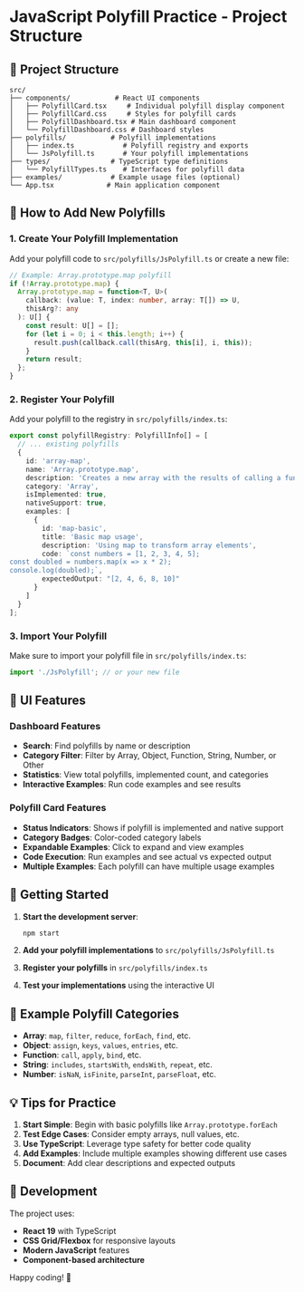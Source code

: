 # JavaScript Polyfill Practice - Project Structure

## 📁 Project Structure

```
src/
├── components/           # React UI components
│   ├── PolyfillCard.tsx     # Individual polyfill display component
│   ├── PolyfillCard.css     # Styles for polyfill cards
│   ├── PolyfillDashboard.tsx # Main dashboard component
│   └── PolyfillDashboard.css # Dashboard styles
├── polyfills/           # Polyfill implementations
│   ├── index.ts            # Polyfill registry and exports
│   └── JsPolyfill.ts       # Your polyfill implementations
├── types/               # TypeScript type definitions
│   └── PolyfillTypes.ts    # Interfaces for polyfill data
├── examples/            # Example usage files (optional)
└── App.tsx             # Main application component
```

## 🎯 How to Add New Polyfills

### 1. Create Your Polyfill Implementation

Add your polyfill code to `src/polyfills/JsPolyfill.ts` or create a new file:

```typescript
// Example: Array.prototype.map polyfill
if (!Array.prototype.map) {
  Array.prototype.map = function<T, U>(
    callback: (value: T, index: number, array: T[]) => U,
    thisArg?: any
  ): U[] {
    const result: U[] = [];
    for (let i = 0; i < this.length; i++) {
      result.push(callback.call(thisArg, this[i], i, this));
    }
    return result;
  };
}
```

### 2. Register Your Polyfill

Add your polyfill to the registry in `src/polyfills/index.ts`:

```typescript
export const polyfillRegistry: PolyfillInfo[] = [
  // ... existing polyfills
  {
    id: 'array-map',
    name: 'Array.prototype.map',
    description: 'Creates a new array with the results of calling a function for every array element.',
    category: 'Array',
    isImplemented: true,
    nativeSupport: true,
    examples: [
      {
        id: 'map-basic',
        title: 'Basic map usage',
        description: 'Using map to transform array elements',
        code: `const numbers = [1, 2, 3, 4, 5];
const doubled = numbers.map(x => x * 2);
console.log(doubled);`,
        expectedOutput: "[2, 4, 6, 8, 10]"
      }
    ]
  }
];
```

### 3. Import Your Polyfill

Make sure to import your polyfill file in `src/polyfills/index.ts`:

```typescript
import './JsPolyfill'; // or your new file
```

## 🎨 UI Features

### Dashboard Features
- **Search**: Find polyfills by name or description
- **Category Filter**: Filter by Array, Object, Function, String, Number, or Other
- **Statistics**: View total polyfills, implemented count, and categories
- **Interactive Examples**: Run code examples and see results

### Polyfill Card Features
- **Status Indicators**: Shows if polyfill is implemented and native support
- **Category Badges**: Color-coded category labels
- **Expandable Examples**: Click to expand and view examples
- **Code Execution**: Run examples and see actual vs expected output
- **Multiple Examples**: Each polyfill can have multiple usage examples

## 🚀 Getting Started

1. **Start the development server**:
   ```bash
   npm start
   ```

2. **Add your polyfill implementations** to `src/polyfills/JsPolyfill.ts`

3. **Register your polyfills** in `src/polyfills/index.ts`

4. **Test your implementations** using the interactive UI

## 📝 Example Polyfill Categories

- **Array**: `map`, `filter`, `reduce`, `forEach`, `find`, etc.
- **Object**: `assign`, `keys`, `values`, `entries`, etc.
- **Function**: `call`, `apply`, `bind`, etc.
- **String**: `includes`, `startsWith`, `endsWith`, `repeat`, etc.
- **Number**: `isNaN`, `isFinite`, `parseInt`, `parseFloat`, etc.

## 💡 Tips for Practice

1. **Start Simple**: Begin with basic polyfills like `Array.prototype.forEach`
2. **Test Edge Cases**: Consider empty arrays, null values, etc.
3. **Use TypeScript**: Leverage type safety for better code quality
4. **Add Examples**: Include multiple examples showing different use cases
5. **Document**: Add clear descriptions and expected outputs

## 🔧 Development

The project uses:
- **React 19** with TypeScript
- **CSS Grid/Flexbox** for responsive layouts
- **Modern JavaScript** features
- **Component-based architecture**

Happy coding! 🎉
